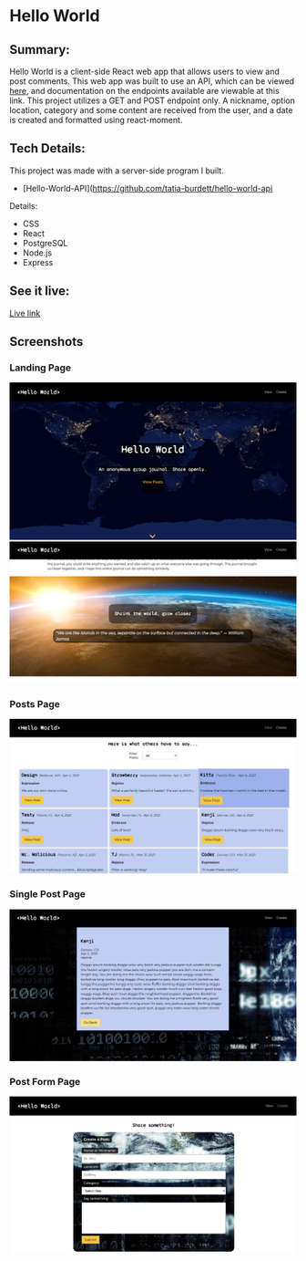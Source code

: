 # Hello World

## Summary:

Hello World is a client-side React web app that allows users to view and post comments. This web app was built to use an API, which can be viewed [here](https://github.com/tatia-burdett/hello-world-api), and documentation on the endpoints available are viewable at this link. This project utilizes a GET and POST endpoint only. A nickname, option location, category and some content are received from the user, and a date is created and formatted using react-moment. 

## Tech Details:

This project was made with a server-side program I built.
* [Hello-World-API](https://github.com/tatia-burdett/hello-world-api

Details:
* CSS
* React
* PostgreSQL
* Node.js
* Express

## See it live:

[Live link](https://hello-world-app-tatia-burdett.vercel.app)

## Screenshots

### Landing Page
![Landing Page Header](src/screenshots/landingheader.png)
![Landing Page Section](src/screenshots/landingsection.png)

### Posts Page
![View Posts](src/screenshots/posts.png)

### Single Post Page
![View Single Post](src/screenshots/post.png)

### Post Form Page
![Post Form](src/screenshots/form.png)